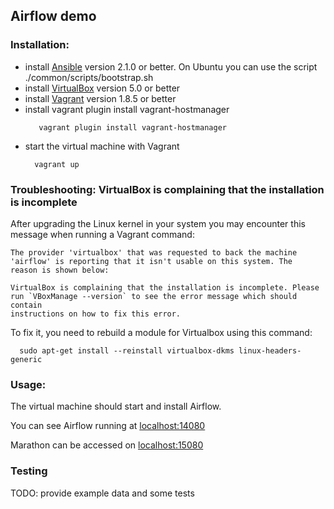 ## Airflow demo

### Installation:

* install [Ansible](https://www.ansible.com/) version 2.1.0 or better. On Ubuntu you can use the script ./common/scripts/bootstrap.sh
* install [VirtualBox](https://www.virtualbox.org/) version 5.0 or better
* install [Vagrant](https://www.vagrantup.com/) version 1.8.5 or better
* install vagrant plugin install vagrant-hostmanager
  ```
     vagrant plugin install vagrant-hostmanager
  ```
* start the virtual machine with Vagrant
  ```
    vagrant up
  ```

### Troubleshooting: VirtualBox is complaining that the installation is incomplete

After upgrading the Linux kernel in your system you may encounter this message when running a Vagrant command:

```
The provider 'virtualbox' that was requested to back the machine
'airflow' is reporting that it isn't usable on this system. The
reason is shown below:

VirtualBox is complaining that the installation is incomplete. Please
run `VBoxManage --version` to see the error message which should contain
instructions on how to fix this error.
```

To fix it, you need to rebuild a module for Virtualbox using this command:

```
  sudo apt-get install --reinstall virtualbox-dkms linux-headers-generic
```

### Usage:

The virtual machine should start and install Airflow.

You can see Airflow running at [localhost:14080](http://localhost:14080)

Marathon can be accessed on [localhost:15080](http://localhost:15080)

### Testing

TODO: provide example data and some tests
